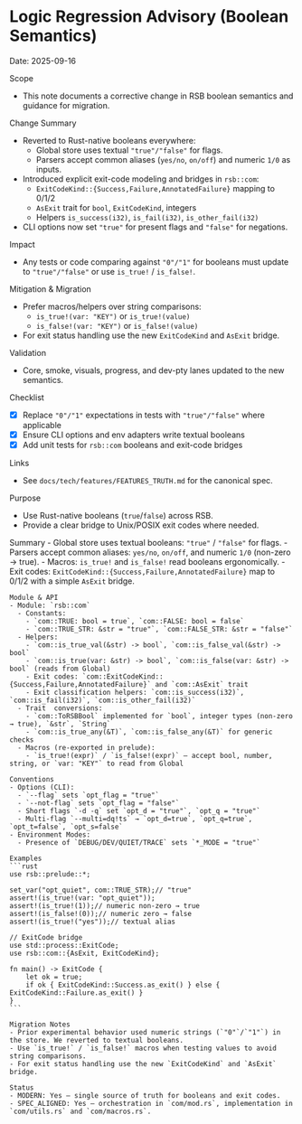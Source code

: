 # Logic Regression Advisory (Boolean Semantics)

Date: 2025-09-16

Scope
- This note documents a corrective change in RSB boolean semantics and guidance for migration.

Change Summary
- Reverted to Rust-native booleans everywhere:
  - Global store uses textual `"true"/"false"` for flags.
  - Parsers accept common aliases (`yes/no`, `on/off`) and numeric `1/0` as inputs.
- Introduced explicit exit-code modeling and bridges in `rsb::com`:
  - `ExitCodeKind::{Success,Failure,AnnotatedFailure}` mapping to 0/1/2
  - `AsExit` trait for `bool`, `ExitCodeKind`, integers
  - Helpers `is_success(i32)`, `is_fail(i32)`, `is_other_fail(i32)`
- CLI options now set `"true"` for present flags and `"false"` for negations.

Impact
- Any tests or code comparing against `"0"/"1"` for booleans must update to `"true"/"false"` or use `is_true!` / `is_false!`.

Mitigation & Migration
- Prefer macros/helpers over string comparisons:
  - `is_true!(var: "KEY")` or `is_true!(value)`
  - `is_false!(var: "KEY")` or `is_false!(value)`
- For exit status handling use the new `ExitCodeKind` and `AsExit` bridge.

Validation
- Core, smoke, visuals, progress, and dev-pty lanes updated to the new semantics.

Checklist
- [x] Replace `"0"/"1"` expectations in tests with `"true"/"false"` where applicable
- [x] Ensure CLI options and env adapters write textual booleans
- [x] Add unit tests for `rsb::com` booleans and exit-code bridges

Links
- See `docs/tech/features/FEATURES_TRUTH.md` for the canonical spec.



Purpose
- Use Rust-native booleans (`true`/`false`) across RSB.
- Provide a clear bridge to Unix/POSIX exit codes where needed.

Summary
    - Global store uses textual booleans: `"true"` / `"false"` for flags.
    - Parsers accept common aliases: `yes/no`, `on/off`, and numeric `1/0` (non-zero → true).
    - Macros: `is_true!` and `is_false!` read booleans ergonomically.
    - Exit codes: `ExitCodeKind::{Success,Failure,AnnotatedFailure}` map to 0/1/2 with a simple `AsExit` bridge.
    
    Module & API
    - Module: `rsb::com`
      - Constants:
        - `com::TRUE: bool = true`, `com::FALSE: bool = false`
        - `com::TRUE_STR: &str = "true"`, `com::FALSE_STR: &str = "false"`
      - Helpers:
        - `com::is_true_val(&str) -> bool`, `com::is_false_val(&str) -> bool`
        - `com::is_true(var: &str) -> bool`, `com::is_false(var: &str) -> bool` (reads from Global)
        - Exit codes: `com::ExitCodeKind::{Success,Failure,AnnotatedFailure}` and `com::AsExit` trait
        - Exit classification helpers: `com::is_success(i32)`, `com::is_fail(i32)`, `com::is_other_fail(i32)`
      - Trait  conversions:
        - `com::ToRSBBool` implemented for `bool`, integer types (non-zero → true), `&str`, `String`
        - `com::is_true_any(&T)`, `com::is_false_any(&T)` for generic checks
      - Macros (re-exported in prelude):
        - `is_true!(expr)` / `is_false!(expr)` — accept bool, number, string, or `var: "KEY"` to read from Global
    
    Conventions
    - Options (CLI):
      - `--flag` sets `opt_flag = "true"`
      - `--not-flag` sets `opt_flag = "false"`
      - Short flags `-d -q` set `opt_d = "true"`, `opt_q = "true"`
      - Multi-flag `--multi=dq!ts` → `opt_d=true`, `opt_q=true`, `opt_t=false`, `opt_s=false`
    - Environment Modes:
      - Presence of `DEBUG/DEV/QUIET/TRACE` sets `*_MODE = "true"`
    
    Examples
    ```rust
    use rsb::prelude::*;
    
    set_var("opt_quiet", com::TRUE_STR);// "true"
    assert!(is_true!(var: "opt_quiet"));
    assert!(is_true!(1));// numeric non-zero → true
    assert!(is_false!(0));// numeric zero → false
    assert!(is_true!("yes"));// textual alias
    
    // ExitCode bridge
    use std::process::ExitCode;
    use rsb::com::{AsExit, ExitCodeKind};
    
    fn main() -> ExitCode {
        let ok = true;
        if ok { ExitCodeKind::Success.as_exit() } else { ExitCodeKind::Failure.as_exit() }
    }
    ```
    
    Migration Notes
    - Prior experimental behavior used numeric strings (`"0"`/`"1"`) in the store. We reverted to textual booleans.
    - Use `is_true!` / `is_false!` macros when testing values to avoid string comparisons.
    - For exit status handling use the new `ExitCodeKind` and `AsExit` bridge.
    
    Status
    - MODERN: Yes — single source of truth for booleans and exit codes.
    - SPEC_ALIGNED: Yes — orchestration in `com/mod.rs`, implementation in `com/utils.rs` and `com/macros.rs`.
    
